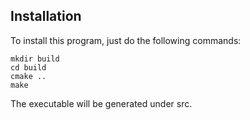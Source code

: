 ## Installation

To install this program, just do the following commands:

    mkdir build
    cd build
    cmake ..
    make

The executable will be generated under src.